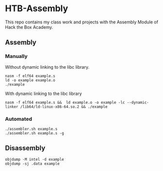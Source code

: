 # HTB-Assembly
This repo contains my class work and projects with the Assembly Module of Hack the Box Academy.
## Assembly

### Manually

Without dynamic linking to the libc library.
```
nasm -f elf64 example.s
ld -o example example.o
./example
```
With dynamic linking to the libc library
```
nasm -f elf64 example.s &&  ld example.o -o example -lc --dynamic-linker /lib64/ld-linux-x86-64.so.2 && ./example
```

### Automated
```
./assembler.sh example.s
./assembler.sh example.s -g
```

## Disassembly
```
objdump -M intel -d example
objdump -sj .data example
```
